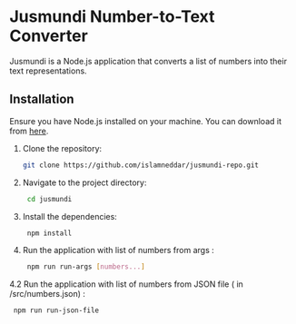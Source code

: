 # Jusmundi Number-to-Text Converter

Jusmundi is a Node.js application that converts a list of numbers into their text representations.

## Installation

Ensure you have Node.js installed on your machine. You can download it from [here](https://nodejs.org/).

1. Clone the repository:

   ```bash
   git clone https://github.com/islamneddar/jusmundi-repo.git
   ```
2. Navigate to the project directory:

   ```bash
    cd jusmundi
    ```
3. Install the dependencies:
   ```bash
    npm install
    ```
4. Run the application with list of numbers from args :
   ```bash
    npm run run-args [numbers...]
    ```

4.2 Run the application with list of numbers from JSON file ( in /src/numbers.json) :
   ```bash
    npm run run-json-file
   ```